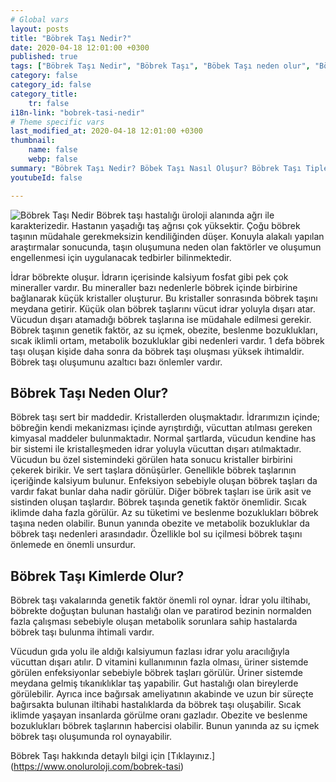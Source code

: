 ```yaml
---
# Global vars
layout: posts
title: "Böbrek Taşı Nedir?"
date: 2020-04-18 12:01:00 +0300
published: true
tags: ["Böbrek Taşı Nedir", "Böbrek Taşı", "Böbek Taşı neden olur", "Böbrek Taşı Tipi", "Kimlerde Böbrek Taşı Olur", "Böbrek Taşı Belirti", "Böbrek Taşı Teşhis", "Böbrek Taşı Nasıl Önlenir", "Böbrek Taşı Ağrısı", "Böbrek Taşı Tedavisi", "Böbrek taşı açık ameliyat", "Böbrek Taşı Kapalı Ameliyat", "Böbrek nedir", "Böbrek taşı ESWL" , "Üreteroskopi", "Perkutan Nefrolitotomi", "Böbrek taşı önleme"]
category: false
category_id: false
category_title:
    tr: false
i18n-link: "bobrek-tasi-nedir"
# Theme specific vars
last_modified_at: 2020-04-18 12:01:00 +0300
thumbnail:
    name: false
    webp: false
summary: "Böbrek Taşı Nedir? Böbek Taşı Nasıl Oluşur? Böbrek Taşı Tipleri Nedir? Kimlerde Böbrek Taşı Olur? Böbrek Taşı Belirtileri Nelerdir? Böbrek Taşı Teşhisi? Böbrek Taşı Nasıl Önlenir? Şiddetli Böbrek Ağrısı Nedir? Böbrek Taşlarının Tedavisi? Böbrek taşı nasıl oluşur? Böbrek Taşlarında Kapalı Ve Açık Ameliyatı. "
youtubeId: false

---
```






![Böbrek Taşı Nedir](/assets/img/bobrektasinedir.jpeg)
Böbrek taşı hastalığı üroloji alanında ağrı ile karakterizedir. Hastanın yaşadığı taş ağrısı çok yüksektir. Çoğu böbrek taşının müdahale gerekmeksizin kendiliğinden düşer. Konuyla alakalı yapılan araştırmalar sonucunda, taşın oluşumuna neden olan faktörler ve oluşumun engellenmesi için uygulanacak tedbirler bilinmektedir.

İdrar böbrekte oluşur. İdrarın içerisinde kalsiyum fosfat gibi pek çok mineraller vardır. Bu mineraller bazı nedenlerle böbrek içinde birbirine bağlanarak küçük kristaller oluşturur. Bu kristaller sonrasında böbrek taşını meydana getirir. Küçük olan böbrek taşlarını vücut idrar yoluyla dışarı atar. Vücudun dışarı atamadığı böbrek taşlarına ise müdahale edilmesi gerekir. Böbrek taşının genetik faktör, az su içmek, obezite, beslenme bozuklukları, sıcak iklimli ortam, metabolik bozukluklar gibi nedenleri vardır. 1 defa böbrek taşı oluşan kişide daha sonra da böbrek taşı oluşması yüksek ihtimaldir. Böbrek taşı oluşumunu azaltıcı bazı önlemler vardır.

## Böbrek Taşı Neden Olur?

Böbrek taşı sert bir maddedir. Kristallerden oluşmaktadır. İdrarımızın içinde; böbreğin kendi mekanizması içinde ayrıştırdığı, vücuttan atılması gereken kimyasal maddeler bulunmaktadır. Normal şartlarda, vücudun kendine has bir sistemi ile kristalleşmeden idrar yoluyla vücuttan dışarı atılmaktadır. Vücudun bu özel sistemindeki görülen hata sonucu kristaller birbirini çekerek birikir. Ve sert taşlara dönüşürler. Genellikle böbrek taşlarının içeriğinde kalsiyum bulunur. Enfeksiyon sebebiyle oluşan böbrek taşları da vardır fakat bunlar daha nadir görülür. Diğer böbrek taşları ise ürik asit ve sistinden oluşan taşlardır. Böbrek taşında genetik faktör önemlidir. Sıcak iklimde daha fazla görülür. Az su tüketimi ve beslenme bozuklukları böbrek taşına neden olabilir. Bunun yanında obezite ve metabolik bozukluklar da böbrek taşı nedenleri arasındadır. Özellikle bol su içilmesi böbrek taşını önlemede en önemli unsurdur.

## Böbrek Taşı Kimlerde Olur?

Böbrek taşı vakalarında genetik faktör önemli rol oynar. İdrar yolu iltihabı, böbrekte doğuştan bulunan hastalığı olan ve paratirod bezinin normalden fazla çalışması sebebiyle oluşan metabolik sorunlara sahip hastalarda böbrek taşı bulunma ihtimali vardır.

Vücudun gıda yolu ile aldığı kalsiyumun fazlası idrar yolu aracılığıyla vücuttan dışarı atılır. D vitamini kullanımının fazla olması, üriner sistemde görülen enfeksiyonlar sebebiyle böbrek taşları görülür. Üriner sistemde meydana gelmiş tıkanıklıklar taş yapabilir. Gut hastalığı olan bireylerde görülebilir. Ayrıca ince bağırsak ameliyatının akabinde ve uzun bir süreçte bağırsakta bulunan iltihabi hastalıklarda da böbrek taşı oluşabilir. Sıcak iklimde yaşayan insanlarda görülme oranı gazladır. Obezite ve beslenme bozuklukları böbrek taşlarının habercisi olabilir. Bunun yanında az su içmek böbrek taşı oluşumunda rol oynayabilir.

Böbrek Taşı hakkında detaylı bilgi için [Tıklayınız.] (https://www.onoluroloji.com/bobrek-tasi)
